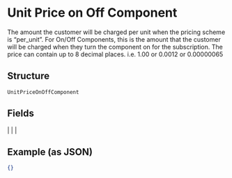 
# Unit Price on Off Component

The amount the customer will be charged per unit when the pricing scheme is “per_unit”. For On/Off Components, this is the amount that the customer will be charged when they turn the component on for the subscription. The price can contain up to 8 decimal places. i.e. 1.00 or 0.0012 or 0.00000065

## Structure

`UnitPriceOnOffComponent`

## Fields

|  |
| 

## Example (as JSON)

```json
{}
```

